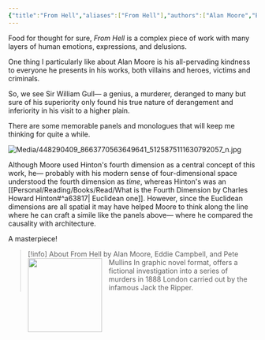 ```yaml
---
{"title":"From Hell","aliases":["From Hell"],"authors":["Alan Moore","Eddie Campbell","Pete Mullins"],"publisher":"Top Shelf Productions","publish":"2006","pages":588,"isbn10":"","isbn13":"UOM:39015066772271","rating":5,"reviewed":true,"cover":"https://images-na.ssl-images-amazon.com/images/S/compressed.photo.goodreads.com/books/1509277098i/23529.jpg","read_count":"1","tags":["book","comics","graphic-novel","Novels"],"log":[{"status":"Read","timestamp":"2024-06-21T15:25:26+06:00"},{"status":"In Progress","timestamp":"2024-06-17T15:05:00+06:00"}],"created":"2024-06-21T15:05:00+06:00","updated":"2025-05-28T13:40:50+06:00","status":"Read","dg-publish":true,"dg-note-icon":1,"dg-path":"Reading/Books/Read/From Hell by Alan Moore Eddie Campbell Pete Mullins.md","permalink":"/reading/books/read/from-hell-by-alan-moore-eddie-campbell-pete-mullins/","dgPassFrontmatter":true,"noteIcon":1}
---
```


Food for thought for sure, *From Hell* is a complex piece of work with many layers of human emotions, expressions, and delusions.

One thing I particularly like about Alan Moore is his all-pervading kindness to everyone he presents in his works, both villains and heroes, victims and criminals.

So, we see Sir William Gull— a genius, a murderer, deranged to many but sure of his superiority only found his true nature of derangement and inferiority in his visit to a higher plain.

There are some memorable panels and monologues that will keep me thinking for quite a while.

![Media/448290409_8663770563649641_5125875111630792057_n.jpg](/img/user/Media/448290409_8663770563649641_5125875111630792057_n.jpg)

Although Moore used Hinton's fourth dimension as a central concept of this work, he— probably with his modern sense of four-dimensional space understood the fourth dimension as *time*, whereas Hinton's was an [[Personal/Reading/Books/Read/What is the Fourth Dimension by Charles Howard Hinton#^a63817\| Euclidean one]]. However, since the Euclidean dimensions are all spatial it may have helped Moore to think along the line where he can craft a simile like the panels above— where he compared the causality with architecture.

A masterpiece!

> [!info] About From Hell by Alan Moore, Eddie Campbell, and Pete Mullins
> <img src="https://images-na.ssl-images-amazon.com/images/S/compressed.photo.goodreads.com/books/1509277098i/23529.jpg" style="float: left; width: 150px; height: auto; margin-right: 1em;" /> In graphic novel format, offers a fictional investigation into a series of murders in 1888 London carried out by the infamous Jack the Ripper.